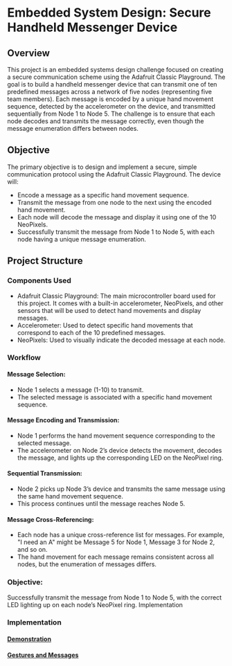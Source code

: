 # Embedded System Design: Secure Handheld Messenger Device
## Overview
This project is an embedded systems design challenge focused on creating a secure communication scheme using the Adafruit Classic Playground. The goal is to build a handheld messenger device that can transmit one of ten predefined messages across a network of five nodes (representing five team members). Each message is encoded by a unique hand movement sequence, detected by the accelerometer on the device, and transmitted sequentially from Node 1 to Node 5. The challenge is to ensure that each node decodes and transmits the message correctly, even though the message enumeration differs between nodes.

## Objective
The primary objective is to design and implement a secure, simple communication protocol using the Adafruit Classic Playground. The device will:

- Encode a message as a specific hand movement sequence.
- Transmit the message from one node to the next using the encoded hand movement.
- Each node will decode the message and display it using one of the 10 NeoPixels.
- Successfully transmit the message from Node 1 to Node 5, with each node having a unique message enumeration.
## Project Structure
### Components Used
- Adafruit Classic Playground: The main microcontroller board used for this project. It comes with a built-in accelerometer, NeoPixels, and other sensors that will be used to detect hand movements and display messages.
- Accelerometer: Used to detect specific hand movements that correspond to each of the 10 predefined messages.
- NeoPixels: Used to visually indicate the decoded message at each node.

### Workflow
#### Message Selection:
- Node 1 selects a message (1-10) to transmit.
- The selected message is associated with a specific hand movement sequence.
#### Message Encoding and Transmission:
- Node 1 performs the hand movement sequence corresponding to the selected message.
- The accelerometer on Node 2’s device detects the movement, decodes the message, and lights up the corresponding LED on the NeoPixel ring.
#### Sequential Transmission:
- Node 2 picks up Node 3’s device and transmits the same message using the same hand movement sequence.
- This process continues until the message reaches Node 5.
#### Message Cross-Referencing:
- Each node has a unique cross-reference list for messages. For example, "I need an A" might be Message 5 for Node 1, Message 3 for Node 2, and so on.
- The hand movement for each message remains consistent across all nodes, but the enumeration of messages differs.
### Objective:
Successfully transmit the message from Node 1 to Node 5, with the correct LED lighting up on each node’s NeoPixel ring.
Implementation
### Implementation 
#### [Demonstration](https://youtu.be/1WiLkfjCwK0?si=eLJyImfDz9G9vf5Z)
#### [Gestures and Messages](https://drive.google.com/file/d/1-uJJ7Eq9zyjP7pJjNqWASnRE3qIeskAY/view?usp=sharing)
